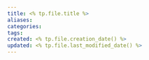 ```yaml
---
title: <% tp.file.title %>
aliases: 
categories: 
tags: 
created: <% tp.file.creation_date() %>
updated: <% tp.file.last_modified_date() %>
---
```

